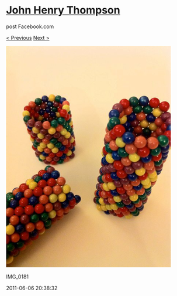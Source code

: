 # [John Henry Thompson](../README.md)
post Facebook.com

[< Previous](2011-06-06-1.md) [Next >](2011-06-06-3.md)

[![](../media/2011-06-06/Magnetic-Balls-IMG_0181.jpg)](../README.md)

IMG_0181

2011-06-06 20:38:32